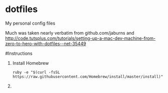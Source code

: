 dotfiles
========

My personal config files

Much was taken nearly verbatim from github.com/jaburns and http://code.tutsplus.com/tutorials/setting-up-a-mac-dev-machine-from-zero-to-hero-with-dotfiles--net-35449

#Instructions

1. Install Homebrew
   ```
   ruby -e "$(curl -fsSL https://raw.githubusercontent.com/Homebrew/install/master/install)"
   ```
2. 
